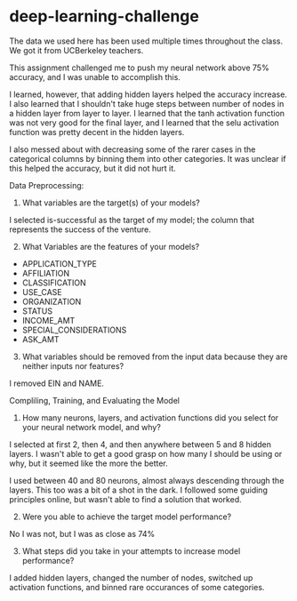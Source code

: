 # deep-learning-challenge

The data we used here has been used multiple times throughout the class. We got it from UCBerkeley teachers.

This assignment challenged me to push my neural network above 75% accuracy, and I was unable to accomplish this.

I learned, however, that adding hidden layers helped the accuracy increase. I also learned that I shouldn't take huge steps between number of nodes in a hidden layer from layer to layer. I learned that the tanh activation function was not very good for the final layer, and I learned that the selu activation function was pretty decent in the hidden layers.

I also messed about with decreasing some of the rarer cases in the categorical columns by binning them into other categories. It was unclear if this helped the accuracy, but it did not hurt it.

Data Preprocessing:
1. What variables are the target(s) of your models?

I selected is-successful as the target of my model; the column that represents the success of the venture.

2. What Variables are the features of your models?
- APPLICATION_TYPE
- AFFILIATION
- CLASSIFICATION
- USE_CASE
- ORGANIZATION
- STATUS
- INCOME_AMT
- SPECIAL_CONSIDERATIONS
- ASK_AMT

3. What variables should be removed from the input data because they are neither inputs nor features?

I removed EIN and NAME.

Compliling, Training, and Evaluating the Model

1. How many neurons, layers, and activation functions did you select for your neural network model, and why?

I selected at first 2, then 4, and then anywhere between 5 and 8 hidden layers. I wasn't able to get a good grasp on how many I should be using or why, but it seemed like the more the better.

I used between 40 and 80 neurons, almost always descending through the layers. This too was a bit of a shot in the dark. I followed some guiding principles online, but wasn't able to find a solution that worked.

2. Were you able to achieve the target model performance?

No I was not, but I was as close as 74%

3. What steps did you take in your attempts to increase model performance?

I added hidden layers, changed the number of nodes, switched up activation functions, and binned rare occurances of some categories.
